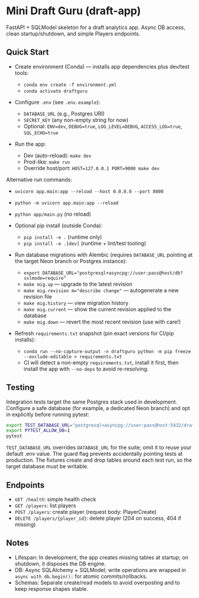 # Mini Draft Guru (draft-app)

FastAPI + SQLModel skeleton for a draft analytics app. Async DB access, clean startup/shutdown, and simple Players endpoints.

## Quick Start

- Create environment (Conda) — installs app dependencies plus dev/test tools:
  - `conda env create -f environment.yml`
  - `conda activate draftguru`

- Configure `.env` (see `.env.example`):
  - `DATABASE_URL` (e.g., Postgres URI)
  - `SECRET_KEY` (any non-empty string for now)
  - Optional: `ENV=dev`, `DEBUG=true`, `LOG_LEVEL=DEBUG`, `ACCESS_LOG=true`, `SQL_ECHO=true`

- Run the app:
  - Dev (auto-reload): `make dev`
  - Prod-like: `make run`
  - Override host/port: `HOST=127.0.0.1 PORT=9000 make dev`

Alternative run commands:
- `uvicorn app.main:app --reload --host 0.0.0.0 --port 8000`
- `python -m uvicorn app.main:app --reload`
- `python app/main.py` (no reload)
- Optional pip install (outside Conda):
  - `pip install -e .` (runtime only)
  - `pip install -e .[dev]` (runtime + lint/test tooling)

- Run database migrations with Alembic (requires `DATABASE_URL` pointing at the target Neon branch or Postgres instance):
  - `export DATABASE_URL="postgresql+asyncpg://user:pass@host/db?sslmode=require"`
  - `make mig.up` — upgrade to the latest revision
  - `make mig.revision m="describe change"` — autogenerate a new revision file
  - `make mig.history` — view migration history
  - `make mig.current` — show the current revision applied to the database
  - `make mig.down` — revert the most recent revision (use with care!)

- Refresh `requirements.txt` snapshot (pin exact versions for CI/pip installs):
  - `conda run --no-capture-output -n draftguru python -m pip freeze --exclude-editable > requirements.txt`
  - CI will detect a non-empty `requirements.txt`, install it first, then install the app with `--no-deps` to avoid re-resolving.

## Testing

Integration tests target the same Postgres stack used in development. Configure a safe database (for example, a dedicated Neon branch) and opt in explicitly before running pytest:

```bash
export TEST_DATABASE_URL="postgresql+asyncpg://user:pass@host:5432/draftguru_test"
export PYTEST_ALLOW_DB=1
pytest
```

`TEST_DATABASE_URL` overrides `DATABASE_URL` for the suite; omit it to reuse your default .env value. The guard flag prevents accidentally pointing tests at production. The fixtures create and drop tables around each test run, so the target database must be writable.

## Endpoints

- `GET /health`: simple health check
- `GET /players`: list players
- `POST /players`: create player (request body: PlayerCreate)
- `DELETE /players/{player_id}`: delete player (204 on success, 404 if missing)

## Notes

- Lifespan: In development, the app creates missing tables at startup; on shutdown, it disposes the DB engine.
- DB: Async SQLAlchemy + SQLModel; write operations are wrapped in `async with db.begin():` for atomic commits/rollbacks.
- Schemas: Separate create/read models to avoid overposting and to keep response shapes stable.
